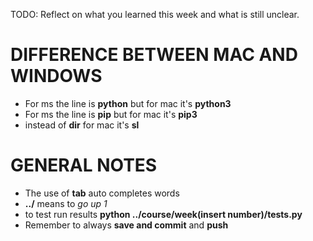 TODO: Reflect on what you learned this week and what is still unclear.
# DIFFERENCE BETWEEN MAC AND WINDOWS
- For ms the line is **python** but for mac it's **python3**
- For ms the line is **pip** but for mac it's **pip3** 
- instead of **dir** for mac it's **sl**
# GENERAL NOTES
- The use of **tab** auto completes words 
- **../** means to *go up 1*
- to test run results **python ../course/week(insert number)/tests.py**
- Remember to always **save and commit** and **push** 
